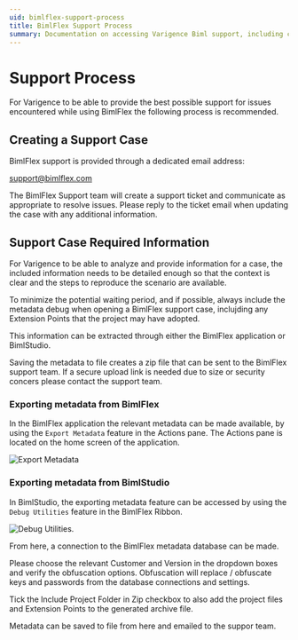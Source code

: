 ```yaml
---
uid: bimlflex-support-process
title: BimlFlex Support Process
summary: Documentation on accessing Varigence Biml support, including creating a case and required information to be provided
---
```

# Support Process

For Varigence to be able to provide the best possible support for issues encountered while using BimlFlex the following process is recommended.

## Creating a Support Case

BimlFlex support is provided through a dedicated email address:

[support@bimlflex.com](mailto:support@bimlflex.com)

The BimlFlex Support team will create a support ticket and communicate as appropriate to resolve issues. Please reply to the ticket email when updating the case with any additional information.

## Support Case Required Information

For Varigence to be able to analyze and provide information for a case, the included information needs to be detailed enough so that the context is clear and the steps to reproduce the scenario are available.

To minimize the potential waiting period, and if possible, always include the metadata debug when opening a BimlFlex support case, inclujding any Extension Points that the project may have adopted.

This information can be extracted through either the BimlFlex application or BimlStudio.

Saving the metadata to file creates a zip file that can be sent to the BimlFlex support team. If a secure upload link is needed due to size or security concers please contact the support team.

### Exporting metadata from BimlFlex

In the BimlFlex application the relevant metadata can be made available, by using the `Export Metadata` feature in the Actions pane. The Actions pane is located on the home screen of the application.

![Export Metadata](../user-guide/images/bimlflex-ss-v5-bimlflexapp-actions-pane.png "Export Metadata")

### Exporting metadata from BimlStudio

In BimlStudio, the exporting metadata feature can be accessed by using the `Debug Utilities` feature in the BimlFlex Ribbon.

![Debug Utilities](../user-guide/images/bimlflex-ss-v5-debug-bimlflex-utility.png "Debug Utilities").

From here, a connection to the BimlFlex metadata database can be made.

Please choose the relevant Customer and Version in the dropdown boxes and verify the obfuscation options. Obfuscation will replace / obfuscate keys and passwords from the database connections and settings.

Tick the Include Project Folder in Zip checkbox to also add the project files and Extension Points to the generated archive file.

Metadata can be saved to file from here and emailed to the suppor team.
